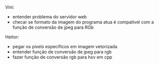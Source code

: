 Vini:
- entender problema do servidor web
- checar se formato da imagem do programa atua é compatível com a função de conversão de jpeg para RGb

Heitor:
- pegar os pixels específicos em imagem vetorizada
- entender função de conversão de jpeg para rgb
- fazer função de conversão rgb para hsv em cpp
